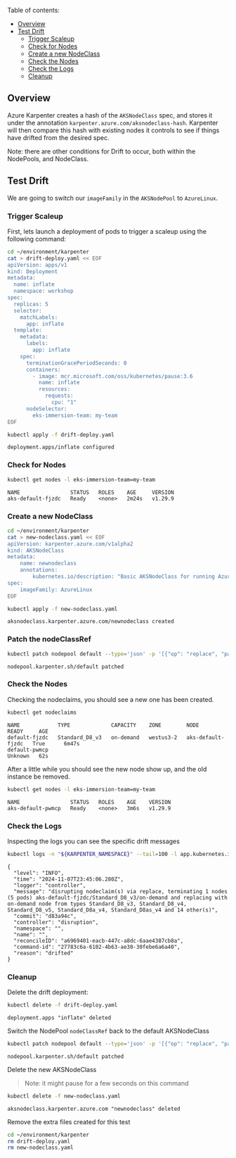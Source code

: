 Table of contents:
- [Overview](#overview)
- [Test Drift](#test-drift)
  - [Trigger Scaleup](#trigger-scaleup)
  - [Check for Nodes](#check-for-nodes)
  - [Create a new NodeClass](#create-a-new-nodeclass)
  - [Check the Nodes](#check-the-nodes)
  - [Check the Logs](#check-the-logs)
  - [Cleanup](#cleanup)

## Overview

Azure Karpenter creates a hash of the `AKSNodeClass` spec, and stores it under the annotation `karpenter.azure.com/aksnodeclass-hash`. Karpenter will then compare this hash with existing nodes it controls to see if things have drifted from the desired spec.

Note: there are other conditions for Drift to occur, both within the NodePools, and NodeClass. 

## Test Drift

We are going to switch our `imageFamily` in the `AKSNodePool` to `AzureLinux`.

### Trigger Scaleup

First, lets launch a deployment of pods to trigger a scaleup using the following command:
```bash
cd ~/environment/karpenter
cat > drift-deploy.yaml << EOF
apiVersion: apps/v1
kind: Deployment
metadata:
  name: inflate
  namespace: workshop
spec:
  replicas: 5
  selector:
    matchLabels:
      app: inflate
  template:
    metadata:
      labels:
        app: inflate
    spec:
      terminationGracePeriodSeconds: 0
      containers:
        - image: mcr.microsoft.com/oss/kubernetes/pause:3.6
          name: inflate
          resources:
            requests:
              cpu: "1"
      nodeSelector:
        eks-immersion-team: my-team
EOF

kubectl apply -f drift-deploy.yaml
```

```
deployment.apps/inflate configured
```

### Check for Nodes

```bash
kubectl get nodes -l eks-immersion-team=my-team
```

```
NAME                STATUS   ROLES    AGE     VERSION
aks-default-fjzdc   Ready    <none>   2m24s   v1.29.9
```

### Create a new NodeClass

```bash
cd ~/environment/karpenter
cat > new-nodeclass.yaml << EOF
apiVersion: karpenter.azure.com/v1alpha2
kind: AKSNodeClass
metadata:
    name: newnodeclass
    annotations:
        kubernetes.io/description: "Basic AKSNodeClass for running AzureLinux nodes"
spec:
    imageFamily: AzureLinux
EOF

kubectl apply -f new-nodeclass.yaml
```

```
aksnodeclass.karpenter.azure.com/newnodeclass created
```

### Patch the nodeClassRef

```bash
kubectl patch nodepool default --type='json' -p '[{"op": "replace", "path": "/spec/template/spec/nodeClassRef/name", "value":"newnodeclass"}]'
```

```
nodepool.karpenter.sh/default patched
```

### Check the Nodes

Checking the nodeclaims, you should see a new one has been created.

```bash
kubectl get nodeclaims
```

```
NAME            TYPE             CAPACITY    ZONE        NODE                READY     AGE
default-fjzdc   Standard_D8_v3   on-demand   westus3-2   aks-default-fjzdc   True      6m47s
default-pwmcp                                                                Unknown   62s
```

After a little while you should see the new node show up, and the old instance be removed.

```bash
kubectl get nodes -l eks-immersion-team=my-team
```

```
NAME                STATUS   ROLES    AGE    VERSION
aks-default-pwmcp   Ready    <none>   3m6s   v1.29.9
```

### Check the Logs

Inspecting the logs you can see the specific drift messages

```bash
kubectl logs -n "${KARPENTER_NAMESPACE}" --tail=100 -l app.kubernetes.io/name=karpenter | grep -i drift | jq
```

```
{
  "level": "INFO",
  "time": "2024-11-07T23:45:06.280Z",
  "logger": "controller",
  "message": "disrupting nodeclaim(s) via replace, terminating 1 nodes (5 pods) aks-default-fjzdc/Standard_D8_v3/on-demand and replacing with on-demand node from types Standard_D8_v3, Standard_D8_v4, Standard_D8_v5, Standard_D8a_v4, Standard_D8as_v4 and 14 other(s)",
  "commit": "d83a94c",
  "controller": "disruption",
  "namespace": "",
  "name": "",
  "reconcileID": "a6969401-eacb-447c-a8dc-6aae4387cb8a",
  "command-id": "27783c6a-6102-4b63-ae30-30febe6a6a40",
  "reason": "drifted"
}
```

### Cleanup

Delete the drift deployment:

```bash
kubectl delete -f drift-deploy.yaml
```

```
deployment.apps "inflate" deleted
```

Switch the NodePool `nodeClassRef` back to the default AKSNodeClass

```bash
kubectl patch nodepool default --type='json' -p '[{"op": "replace", "path": "/spec/template/spec/nodeClassRef/name", "value":"default"}]'
```

```
nodepool.karpenter.sh/default patched
```

Delete the new AKSNodeClass

> Note: it might pause for a few seconds on this command

```bash
kubectl delete -f new-nodeclass.yaml
```

```
aksnodeclass.karpenter.azure.com "newnodeclass" deleted
```

Remove the extra files created for this test

```bash
cd ~/environment/karpenter
rm drift-deploy.yaml
rm new-nodeclass.yaml
```
